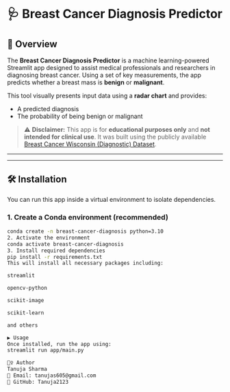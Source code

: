 # 🩺 Breast Cancer Diagnosis Predictor

## 📖 Overview

The **Breast Cancer Diagnosis Predictor** is a machine learning-powered Streamlit app designed to assist medical professionals and researchers in diagnosing breast cancer. Using a set of key measurements, the app predicts whether a breast mass is **benign** or **malignant**.

This tool visually presents input data using a **radar chart** and provides:
- A predicted diagnosis
- The probability of being benign or malignant

> ⚠️ **Disclaimer:** This app is for **educational purposes only** and **not intended for clinical use**. It was built using the publicly available [Breast Cancer Wisconsin (Diagnostic) Dataset](https://archive.ics.uci.edu/ml/datasets/Breast+Cancer+Wisconsin+(Diagnostic)).

---

---

## 🛠️ Installation

You can run this app inside a virtual environment to isolate dependencies.

### 1. Create a Conda environment (recommended)
```bash
conda create -n breast-cancer-diagnosis python=3.10
2. Activate the environment
conda activate breast-cancer-diagnosis
3. Install required dependencies
pip install -r requirements.txt
This will install all necessary packages including:

streamlit

opencv-python

scikit-image

scikit-learn

and others

▶️ Usage
Once installed, run the app using:
streamlit run app/main.py

🙋‍♀️ Author
Tanuja Sharma
📧 Email: tanujas605@gmail.com
🔗 GitHub: Tanuja2123

